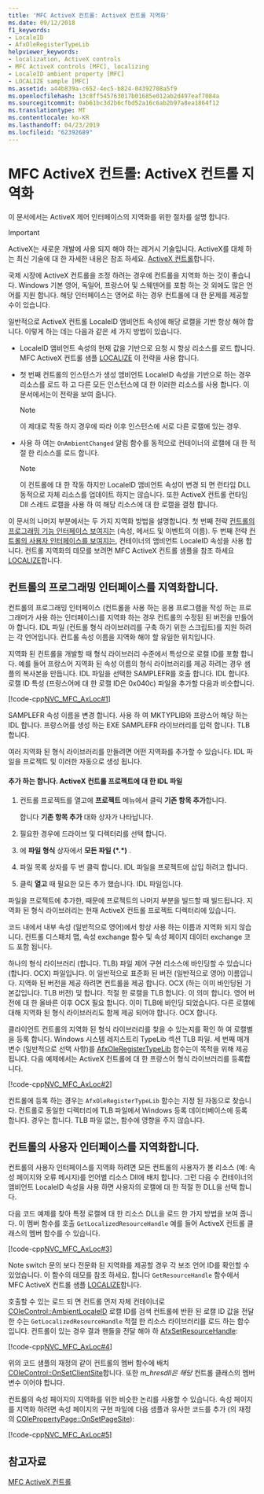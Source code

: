 ```yaml
---
title: 'MFC ActiveX 컨트롤: ActiveX 컨트롤 지역화'
ms.date: 09/12/2018
f1_keywords:
- LocaleID
- AfxOleRegisterTypeLib
helpviewer_keywords:
- localization, ActiveX controls
- MFC ActiveX controls [MFC], localizing
- LocaleID ambient property [MFC]
- LOCALIZE sample [MFC]
ms.assetid: a44b839a-c652-4ec5-b824-04392708a5f9
ms.openlocfilehash: 13c8ff545763017b01685e012ab2d497eaf7084a
ms.sourcegitcommit: 0ab61bc3d2b6cfbd52a16c6ab2b97a8ea1864f12
ms.translationtype: MT
ms.contentlocale: ko-KR
ms.lasthandoff: 04/23/2019
ms.locfileid: "62392689"
---
```

# <a name="mfc-activex-controls-localizing-an-activex-control"></a>MFC ActiveX 컨트롤: ActiveX 컨트롤 지역화

이 문서에서는 ActiveX 제어 인터페이스의 지역화를 위한 절차를 설명 합니다.

>[!IMPORTANT]
> ActiveX는 새로운 개발에 사용 되지 해야 하는 레거시 기술입니다. ActiveX를 대체 하는 최신 기술에 대 한 자세한 내용은 참조 하세요. [ActiveX 컨트롤](activex-controls.md)합니다.

국제 시장에 ActiveX 컨트롤을 조정 하려는 경우에 컨트롤을 지역화 하는 것이 좋습니다. Windows 기본 영어, 독일어, 프랑스어 및 스웨덴어를 포함 하는 것 외에도 많은 언어를 지원 합니다. 해당 인터페이스는 영어로 하는 경우 컨트롤에 대 한 문제를 제공할 수이 있습니다.

일반적으로 ActiveX 컨트롤 LocaleID 앰비언트 속성에 해당 로캘을 기반 항상 해야 합니다. 이렇게 하는 데는 다음과 같은 세 가지 방법이 있습니다.

- LocaleID 앰비언트 속성의 현재 값을 기반으로 요청 시 항상 리소스를 로드 합니다. MFC ActiveX 컨트롤 샘플 [LOCALIZE](../overview/visual-cpp-samples.md) 이 전략을 사용 합니다.

- 첫 번째 컨트롤의 인스턴스가 생성 앰비언트 LocaleID 속성을 기반으로 하는 경우 리소스를 로드 하 고 다른 모든 인스턴스에 대 한 이러한 리소스를 사용 합니다. 이 문서에서는이 전략을 보여 줍니다.

    > [!NOTE]
    >  이 제대로 작동 하지 경우에 따라 이후 인스턴스에 서로 다른 로캘에 있는 경우.

- 사용 하 여는 `OnAmbientChanged` 알림 함수를 동적으로 컨테이너의 로캘에 대 한 적절 한 리소스를 로드 합니다.

    > [!NOTE]
    >  이 컨트롤에 대 한 작동 하지만 LocaleID 앰비언트 속성이 변경 되 면 런타임 DLL 동적으로 자체 리소스를 업데이트 하지는 않습니다. 또한 ActiveX 컨트롤 런타임 Dll 스레드 로캘을 사용 하 여 해당 리소스에 대 한 로캘을 결정 합니다.

이 문서의 나머지 부분에서는 두 가지 지역화 방법을 설명합니다. 첫 번째 전략 [컨트롤의 프로그래밍 기능 인터페이스 보여지는](#_core_localizing_your_control.92.s_programmability_interface) (속성, 메서드 및 이벤트의 이름). 두 번째 전략 [컨트롤의 사용자 인터페이스를 보여지는](#_core_localizing_the_control.92.s_user_interface), 컨테이너의 앰비언트 LocaleID 속성을 사용 합니다. 컨트롤 지역화의 데모를 보려면 MFC ActiveX 컨트롤 샘플을 참조 하세요 [LOCALIZE](../overview/visual-cpp-samples.md)합니다.

##  <a name="_core_localizing_your_control.92.s_programmability_interface"></a> 컨트롤의 프로그래밍 인터페이스를 지역화합니다.

컨트롤의 프로그래밍 인터페이스 (컨트롤을 사용 하는 응용 프로그램을 작성 하는 프로그래머가 사용 하는 인터페이스)를 지역화 하는 경우 컨트롤의 수정된 된 버전을 만들어야 합니다. IDL 파일 (컨트롤 형식 라이브러리를 구축 하기 위한 스크립트)를 지원 하려는 각 언어입니다. 컨트롤 속성 이름을 지역화 해야 할 유일한 위치입니다.

지역화 된 컨트롤을 개발할 때 형식 라이브러리 수준에서 특성으로 로캘 ID를 포함 합니다. 예를 들어 프랑스어 지역화 된 속성 이름의 형식 라이브러리를 제공 하려는 경우 샘플의 복사본을 만듭니다. IDL 파일을 선택한 SAMPLEFR를 호출 합니다. IDL 합니다. 로캘 ID 특성 (프랑스어에 대 한 로캘 ID은 0x040c) 파일을 추가할 다음과 비슷합니다.

[!code-cpp[NVC_MFC_AxLoc#1](../mfc/codesnippet/cpp/mfc-activex-controls-localizing-an-activex-control_1.idl)]

SAMPLEFR 속성 이름을 변경 합니다. 사용 하 여 MKTYPLIB와 프랑스어 해당 하는 IDL 합니다. 프랑스어를 생성 하는 EXE SAMPLEFR 라이브러리를 입력 합니다. TLB 합니다.

여러 지역화 된 형식 라이브러리를 만들려면 어떤 지역화를 추가할 수 있습니다. IDL 파일을 프로젝트 및 이러한 자동으로 생성 됩니다.

#### <a name="to-add-an-idl-file-to-your-activex-control-project"></a>추가 하는 합니다. ActiveX 컨트롤 프로젝트에 대 한 IDL 파일

1. 컨트롤 프로젝트를 열고에 **프로젝트** 메뉴에서 클릭 **기존 항목 추가**합니다.

   합니다 **기존 항목 추가** 대화 상자가 나타납니다.

1. 필요한 경우에 드라이브 및 디렉터리를 선택 합니다.

1. 에 **파일 형식** 상자에서 **모든 파일 (\*.\*)** .

1. 파일 목록 상자를 두 번 클릭 합니다. IDL 파일을 프로젝트에 삽입 하려고 합니다.

1. 클릭 **열고** 때 필요한 모든 추가 했습니다. IDL 파일입니다.

파일을 프로젝트에 추가한, 때문에 프로젝트의 나머지 부분을 빌드할 때 빌드됩니다. 지역화 된 형식 라이브러리는 현재 ActiveX 컨트롤 프로젝트 디렉터리에 있습니다.

코드 내에서 내부 속성 (일반적으로 영어)에서 항상 사용 하는 이름과 지역화 되지 않습니다. 컨트롤 디스패치 맵, 속성 exchange 함수 및 속성 페이지 데이터 exchange 코드 포함 됩니다.

하나의 형식 라이브러리 (합니다. TLB) 파일 제어 구현 리소스에 바인딩할 수 있습니다 (합니다. OCX) 파일입니다. 이 일반적으로 표준화 된 버전 (일반적으로 영어) 이름입니다. 지역화 된 버전을 제공 하려면 컨트롤을 제공 합니다. OCX (하는 이미 바인딩된 기본값입니다. TLB 버전) 및 합니다. 적절 한 로캘을 TLB 합니다. 이 의미 합니다. 영어 버전에 대 한 올바른 이후 OCX 필요 합니다. 이미 TLB에 바인딩 되었습니다. 다른 로캘에 대해 지역화 된 형식 라이브러리도 함께 제공 되어야 합니다. OCX 합니다.

클라이언트 컨트롤의 지역화 된 형식 라이브러리를 찾을 수 있는지를 확인 하 여 로캘별을 등록 합니다. Windows 시스템 레지스트리 TypeLib 섹션 TLB 파일. 세 번째 매개 변수 (일반적으로 선택 사항)를 [AfxOleRegisterTypeLib](../mfc/reference/registering-ole-controls.md#afxoleregistertypelib) 함수는이 목적을 위해 제공 됩니다. 다음 예제에서는 ActiveX 컨트롤에 대 한 프랑스어 형식 라이브러리를 등록합니다.

[!code-cpp[NVC_MFC_AxLoc#2](../mfc/codesnippet/cpp/mfc-activex-controls-localizing-an-activex-control_2.cpp)]

컨트롤에 등록 하는 경우는 `AfxOleRegisterTypeLib` 함수는 지정 된 자동으로 찾습니다. 컨트롤로 동일한 디렉터리에 TLB 파일에서 Windows 등록 데이터베이스에 등록 합니다. 경우는 합니다. TLB 파일 없는, 함수에 영향을 주지 않습니다.

##  <a name="_core_localizing_the_control.92.s_user_interface"></a> 컨트롤의 사용자 인터페이스를 지역화합니다.

컨트롤의 사용자 인터페이스를 지역화 하려면 모든 컨트롤의 사용자가 볼 리소스 (예: 속성 페이지와 오류 메시지)를 언어별 리소스 Dll에 배치 합니다. 그런 다음 수 컨테이너의 앰비언트 LocaleID 속성을 사용 하면 사용자의 로캘에 대 한 적절 한 DLL을 선택 합니다.

다음 코드 예제를 찾아 특정 로캘에 대 한 리소스 DLL을 로드 한 가지 방법을 보여 줍니다. 이 멤버 함수를 호출 `GetLocalizedResourceHandle` 예를 들어 ActiveX 컨트롤 클래스의 멤버 함수를 수 있습니다.

[!code-cpp[NVC_MFC_AxLoc#3](../mfc/codesnippet/cpp/mfc-activex-controls-localizing-an-activex-control_3.cpp)]

Note switch 문의 보다 전문화 된 지역화를 제공할 경우 각 보조 언어 ID를 확인할 수 있었습니다. 이 함수의 데모를 참조 하세요. 합니다 `GetResourceHandle` 함수에서 MFC ActiveX 컨트롤 샘플 [LOCALIZE](../overview/visual-cpp-samples.md)합니다.

호출할 수 있는 로드 되 면 컨트롤 먼저 자체 컨테이너로 [COleControl::AmbientLocaleID](../mfc/reference/colecontrol-class.md#ambientlocaleid) 로캘 ID를 검색 컨트롤에 반환 된 로캘 ID 값을 전달한 수는 `GetLocalizedResourceHandle` 적절 한 리소스 라이브러리를 로드 하는 함수입니다. 컨트롤이 있는 경우 결과 핸들을 전달 해야 하 [AfxSetResourceHandle](../mfc/reference/application-information-and-management.md#afxsetresourcehandle):

[!code-cpp[NVC_MFC_AxLoc#4](../mfc/codesnippet/cpp/mfc-activex-controls-localizing-an-activex-control_4.cpp)]

위의 코드 샘플의 재정의 같이 컨트롤의 멤버 함수에 배치 [COleControl::OnSetClientSite](../mfc/reference/colecontrol-class.md#onsetclientsite)합니다. 또한 *m_hresdll은 해당* 컨트롤 클래스의 멤버 변수 이어야 합니다.

컨트롤의 속성 페이지의 지역화를 위한 비슷한 논리를 사용할 수 있습니다. 속성 페이지를 지역화 하려면 속성 페이지의 구현 파일에 다음 샘플과 유사한 코드를 추가 (의 재정의 [COlePropertyPage::OnSetPageSite](../mfc/reference/colepropertypage-class.md#onsetpagesite)):

[!code-cpp[NVC_MFC_AxLoc#5](../mfc/codesnippet/cpp/mfc-activex-controls-localizing-an-activex-control_5.cpp)]

## <a name="see-also"></a>참고자료

[MFC ActiveX 컨트롤](../mfc/mfc-activex-controls.md)
